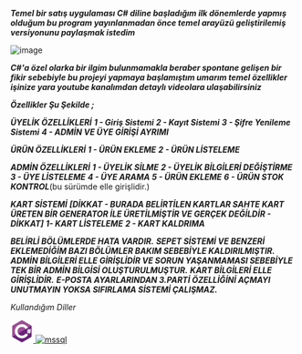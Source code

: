 ***Temel bir satış uygulaması C# diline başladığım ilk dönemlerde yapmış olduğum bu program yayınlanmadan önce temel arayüzü geliştirilemiş versiyonunu paylaşmak istedim***

![image](https://github.com/majestyy01/robokent-desktop-app-v1/assets/126384786/fe384f2f-8aea-4aa5-9e93-54e7b1725a5e)



***C#'a özel olarka bir ilgim bulunmamakla beraber spontane gelişen bir fikir sebebiyle bu projeyi yapmaya başlamıştım umarım temel özellikler işinize yara youtube kanalımdan detaylı videolara ulaşabilirsiniz***

***Özellikler Şu Şekilde ;***

_***ÜYELİK ÖZELLİKLERİ***_
***1 -  Giriş Sistemi***
***2 -  Kayıt Sistemi***
***3 -  Şifre Yenileme Sistemi***
***4 -  ADMİN VE ÜYE GİRİŞİ AYRIMI***


_***ÜRÜN ÖZELLİKLERİ***_
***1 - ÜRÜN EKLEME***
***2 - ÜRÜN LİSTELEME***

_***ADMİN ÖZELLİKLERİ***_
***1 - ÜYELİK SİLME***
***2 - ÜYELİK BİLGİLERİ DEĞİŞTİRME***
***3 - ÜYE LİSTELEME***
***4 - ÜYE ARAMA***
***5 - ÜRÜN EKLEME***
***6 - ÜRÜN STOK KONTROL***(bu sürümde elle girişlidir.)

_***KART SİSTEMİ***_
***[DİKKAT - BURADA BELİRTİLEN KARTLAR SAHTE KART ÜRETEN BİR GENERATOR İLE ÜRETİLMİŞTİR VE GERÇEK DEĞİLDİR - DİKKAT]***
***1- KART LİSTELEME***
***2 - KART KALDRIMA***


_***BELİRLİ BÖLÜMLERDE HATA VARDIR.***_
***SEPET SİSTEMİ VE BENZERİ EKLEMEDİĞİM BAZI BÖLÜMLER BAKIM SEBEBİYLE KALDIRILMIŞTIR.***
***ADMİN BİLGİLERİ ELLE GİRİŞLİDİR VE SORUN YAŞANMAMASI SEBEBİYLE TEK BİR ADMİN BİLGİSİ OLUŞTURULMUŞTUR.***
***KART BİLGİLERİ ELLE GİRİŞLİDİR.***
***E-POSTA AYARLARINDAN 3.PARTİ ÖZELLİĞİNİ AÇMAYI UNUTMAYIN YOKSA SIFIRLAMA SİSTEMİ ÇALIŞMAZ.***


_Kullandığım Diller_

<p align="left"> <a href="https://www.w3schools.com/cs/" target="_blank" rel="noreferrer"> <img src="https://raw.githubusercontent.com/devicons/devicon/master/icons/csharp/csharp-original.svg" alt="csharp" width="40" height="40"/> </a> <a href="https://www.microsoft.com/en-us/sql-server" target="_blank" rel="noreferrer"> <img src="https://www.svgrepo.com/show/303229/microsoft-sql-server-logo.svg" alt="mssql" width="40" height="40"/> </a> </p>
